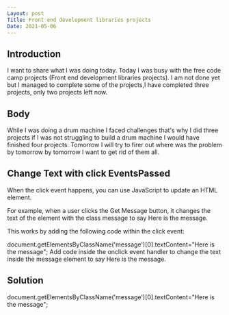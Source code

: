 ```yaml
---
Layout: post
Title: Front end development libraries projects
Date: 2021-05-06
---
```


## Introduction

I want to share what I was doing today. Today I was busy with the free code camp projects (Front end development libraries projects).
I am not done yet but I managed to complete some of the projects,I have completed three projects, only two projects left now.

## Body

While I was doing a drum machine I faced challenges that's why I did three projects if I was not struggling to build a drum machine I would have finished four projects. Tomorrow I will try to firer out where was the problem by tomorrow by tomorrow I want to get rid of them all.

## Change Text with click EventsPassed

When the click event happens, you can use JavaScript to update an HTML element.

For example, when a user clicks the Get Message button, it changes the text of the element with the class message to say Here is the message.

This works by adding the following code within the click event:

document.getElementsByClassName('message')[0].textContent="Here is the message";
Add code inside the onclick event handler to change the text inside the message element to say Here is the message.

## Solution

document.getElementsByClassName('message')[0].textContent="Here is the message";
